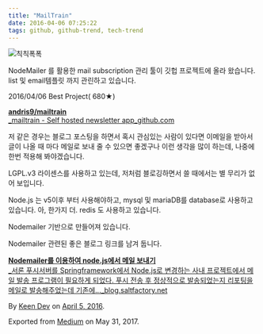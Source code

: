 ```yaml
---
title: "MailTrain"
date: 2016-04-06 07:25:22
tags: github, github-trend, tech-trend 
---
```



![][image0]칙칙폭폭

NodeMailer 를 활용한 mail subscription 관리 툴이 깃헙 프로젝트에 올라 왔습니다. list 및 email템플릿 까지 관린하고 있습니다.

2016/04/06 Best Project( 680★)

[**andris9/mailtrain**  
_mailtrain - Self hosted newsletter app_github.com][anchor0][][anchor1]

저 같은 경우는 블로그 포스팅을 하면서 혹시 관심있는 사람이 있다면 이메일을 받아서 글이 나올 때 마다 메일로 보내 줄 수 있으면 좋겠구나 이런 생각을 많이 하는데, 나중에 한번 적용해 봐야겠습니다.

LGPL.v3 라이센스를 사용하고 있는데, 저처럼 블로깅하면서 쓸 때에서는 별 무리가 없어 보입니다.

Node.js 는 v5이후 부터 사용해야하고, mysql 및 mariaDB를 database로 사용하고 있습니다. 아, 한가지 더. redis 도 사용하고 있습니다.

Nodemailer 기반으로 만들어져 있습니다.

Nodemailer 관련된 좋은 블로그 링크를 남겨 둡니다.

[**Nodemailer를 이용하여 node.js에서 메일 보내기**  
_서론 푸시서버를 Springframework에서 Node.js로 변경하는 사내 프로젝트에서 메일 발송 프로그램이 필요하게 되었다. 푸시 전송 후 정상적으로 발송되었는지 리포팅을 메일로 발송해주었는데 기존에..._blog.saltfactory.net][anchor2][][anchor3]

By [Keen Dev][anchor4] on [April 5, 2016][anchor5].

Exported from [Medium][anchor6] on May 31, 2017\.


[anchor0]: https://github.com/andris9/mailtrain "https://github.com/andris9/mailtrain"
[anchor1]: https://github.com/andris9/mailtrain
[anchor2]: http://blog.saltfactory.net/node/send-mail-using-nodemailer.html "http://blog.saltfactory.net/node/send-mail-using-nodemailer.html"
[anchor3]: http://blog.saltfactory.net/node/send-mail-using-nodemailer.html
[anchor4]: https://medium.com/@keendev
[anchor5]: https://medium.com/p/a1aea0279b58
[anchor6]: https://medium.com


[image0]: /images/1*INEZlhdb4oxOx9HStpDU_Q.pn